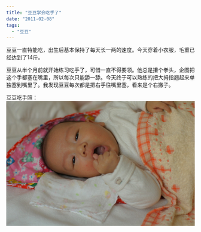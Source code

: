 ```yaml
---
title: "豆豆学会吃手了"
date: "2011-02-08"
tags: 
  - "豆豆"
---
```


豆豆一直特能吃，出生后基本保持了每天长一两的速度。今天穿着小衣服，毛重已经达到了14斤。

豆豆从半个月前就开始练习吃手了，可惜一直不得要领。他总是攥个拳头，企图把这个手都塞在嘴里，所以每次只能舔一舔。今天终于可以熟练的把大拇指翘起来单独塞到嘴里了。我发现豆豆每次都是把右手往嘴里塞，看来是个右撇子。

豆豆吃手照：  
![DSC00660](images/dsc00660.jpg "DSC00660")

